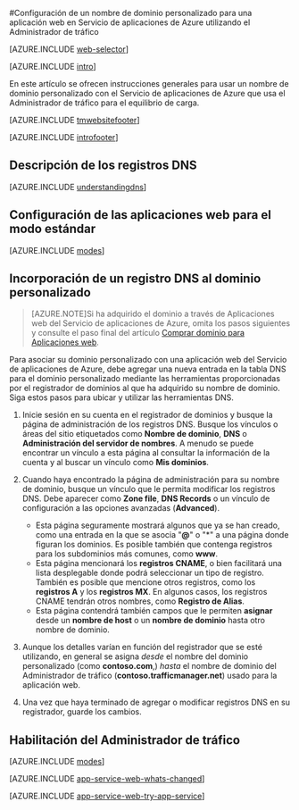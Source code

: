 <properties 
	pageTitle="Configuración de un nombre de dominio personalizado para una aplicación web en Servicio de aplicaciones de Azure que usa el Administrador de tráfico" 
	description="Use un nombre de dominio personalizado para un una aplicación web en el Servicio de aplicaciones de Azure que incluya el Administrador de tráfico para el equilibrio de carga." 
	services="app-service\web" 
	documentationCenter="" 
	authors="MikeWasson" 
	manager="wpickett" 
	editor=""/>

<tags 
	ms.service="app-service-web" 
	ms.workload="web" 
	ms.tgt_pltfrm="na" 
	ms.devlang="na" 
	ms.topic="article" 
	ms.date="08/18/2015" 
	ms.author="mwasson"/>

#Configuración de un nombre de dominio personalizado para una aplicación web en Servicio de aplicaciones de Azure utilizando el Administrador de tráfico

[AZURE.INCLUDE [web-selector](../../includes/websites-custom-domain-selector.md)]

[AZURE.INCLUDE [intro](../../includes/custom-dns-web-site-intro-traffic-manager.md)]

En este artículo se ofrecen instrucciones generales para usar un nombre de dominio personalizado con el Servicio de aplicaciones de Azure que usa el Administrador de tráfico para el equilibrio de carga.

[AZURE.INCLUDE [tmwebsitefooter](../../includes/custom-dns-web-site-traffic-manager-notes.md)]

[AZURE.INCLUDE [introfooter](../../includes/custom-dns-web-site-intro-notes.md)]

<a name="understanding-records"></a>
## Descripción de los registros DNS

[AZURE.INCLUDE [understandingdns](../../includes/custom-dns-web-site-understanding-dns-traffic-manager.md)]

<a name="bkmk_configsharedmode"></a>
## Configuración de las aplicaciones web para el modo estándar

[AZURE.INCLUDE [modes](../../includes/custom-dns-web-site-modes-traffic-manager.md)]

<a name="bkmk_configurecname"></a>
## Incorporación de un registro DNS al dominio personalizado


> [AZURE.NOTE]Si ha adquirido el dominio a través de Aplicaciones web del Servicio de aplicaciones de Azure, omita los pasos siguientes y consulte el paso final del artículo <a href="/documentation/articles/custom-dns-web-site-buydomains-web-app" title="Web Apps" class="current">Comprar dominio para Aplicaciones web</a>.


Para asociar su dominio personalizado con una aplicación web del Servicio de aplicaciones de Azure, debe agregar una nueva entrada en la tabla DNS para el dominio personalizado mediante las herramientas proporcionadas por el registrador de dominios al que ha adquirido su nombre de dominio. Siga estos pasos para ubicar y utilizar las herramientas DNS.

1. Inicie sesión en su cuenta en el registrador de dominios y busque la página de administración de los registros DNS. Busque los vínculos o áreas del sitio etiquetados como **Nombre de dominio**, **DNS** o **Administración del servidor de nombres**. A menudo se puede encontrar un vínculo a esta página al consultar la información de la cuenta y al buscar un vínculo como **Mis dominios**.

4. Cuando haya encontrado la página de administración para su nombre de dominio, busque un vínculo que le permita modificar los registros DNS. Debe aparecer como **Zone file**, **DNS Records** o un vínculo de configuración a las opciones avanzadas (**Advanced**).

	* Esta página seguramente mostrará algunos que ya se han creado, como una entrada en la que se asocia "**@**" o "*" a una página donde figuran los dominios. Es posible también que contenga registros para los subdominios más comunes, como **www**.
	* Esta página mencionará los **registros CNAME**, o bien facilitará una lista desplegable donde podrá seleccionar un tipo de registro. También es posible que mencione otros registros, como los **registros A** y los **registros MX**. En algunos casos, los registros CNAME tendrán otros nombres, como **Registro de Alias**.
	* Esta página contendrá también campos que le permiten **asignar** desde un **nombre de host** o un **nombre de dominio** hasta otro nombre de dominio.

5. Aunque los detalles varían en función del registrador que se esté utilizando, en general se asigna *desde* el nombre del dominio personalizado (como **contoso.com**,) *hasta* el nombre de dominio del Administrador de tráfico (**contoso.trafficmanager.net**) usado para la aplicación web.

6. Una vez que haya terminado de agregar o modificar registros DNS en su registrador, guarde los cambios.

<a name="enabledomain"></a>
## Habilitación del Administrador de tráfico

[AZURE.INCLUDE [modes](../../includes/custom-dns-web-site-enable-on-traffic-manager.md)]

[AZURE.INCLUDE [app-service-web-whats-changed](../../includes/app-service-web-whats-changed.md)]

[AZURE.INCLUDE [app-service-web-try-app-service](../../includes/app-service-web-try-app-service.md)]
 
 

<!---HONumber=August15_HO8-->
